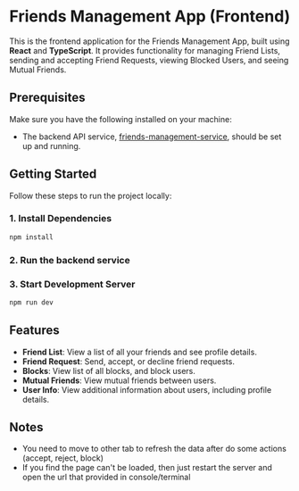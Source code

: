 # Friends Management App (Frontend)

This is the frontend application for the Friends Management App, built using **React** and **TypeScript**. It provides functionality for managing Friend Lists, sending and accepting Friend Requests, viewing Blocked Users, and seeing Mutual Friends.

## Prerequisites

Make sure you have the following installed on your machine:
- The backend API service, [friends-management-service](#), should be set up and running.

## Getting Started

Follow these steps to run the project locally:

### 1. Install Dependencies

```bash
npm install
```
### 2. Run the backend service

### 3. Start Development Server

```bash
npm run dev
```

## Features

- **Friend List**: View a list of all your friends and see profile details.
- **Friend Request**: Send, accept, or decline friend requests.
- **Blocks**: View list of all blocks, and block users.
- **Mutual Friends**: View mutual friends between users.
- **User Info**: View additional information about users, including profile details.


## Notes
- You need to move to other tab to refresh the data after do some actions (accept, reject, block)
- If you find the page can't be loaded, then just restart the server and open the url that provided in console/terminal